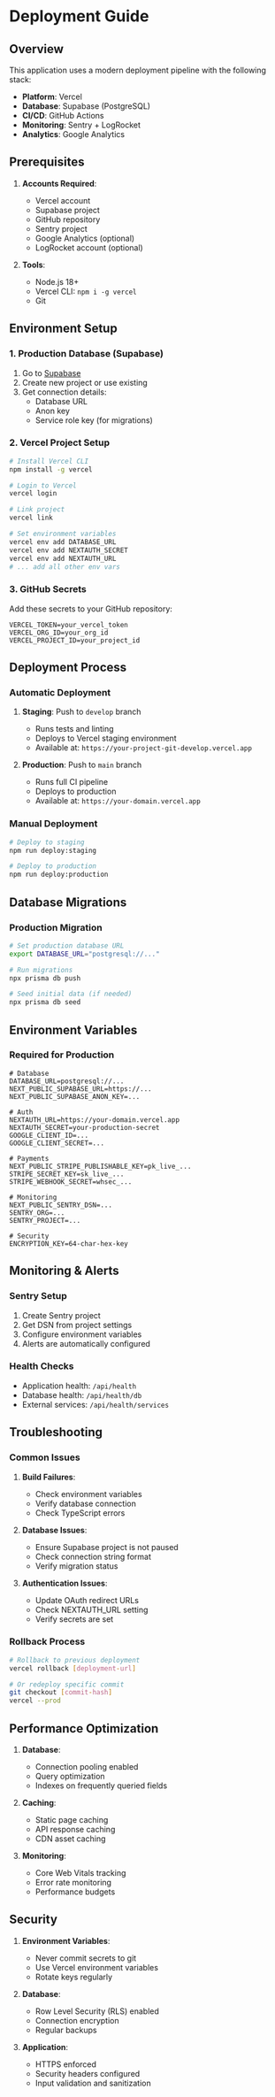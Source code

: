 # Deployment Guide

## Overview

This application uses a modern deployment pipeline with the following stack:
- **Platform**: Vercel
- **Database**: Supabase (PostgreSQL)
- **CI/CD**: GitHub Actions
- **Monitoring**: Sentry + LogRocket
- **Analytics**: Google Analytics

## Prerequisites

1. **Accounts Required**:
   - Vercel account
   - Supabase project
   - GitHub repository
   - Sentry project
   - Google Analytics (optional)
   - LogRocket account (optional)

2. **Tools**:
   - Node.js 18+
   - Vercel CLI: `npm i -g vercel`
   - Git

## Environment Setup

### 1. Production Database (Supabase)

1. Go to [Supabase](https://supabase.com)
2. Create new project or use existing
3. Get connection details:
   - Database URL
   - Anon key
   - Service role key (for migrations)

### 2. Vercel Project Setup

```bash
# Install Vercel CLI
npm install -g vercel

# Login to Vercel
vercel login

# Link project
vercel link

# Set environment variables
vercel env add DATABASE_URL
vercel env add NEXTAUTH_SECRET
vercel env add NEXTAUTH_URL
# ... add all other env vars
```

### 3. GitHub Secrets

Add these secrets to your GitHub repository:

```
VERCEL_TOKEN=your_vercel_token
VERCEL_ORG_ID=your_org_id
VERCEL_PROJECT_ID=your_project_id
```

## Deployment Process

### Automatic Deployment

1. **Staging**: Push to `develop` branch
   - Runs tests and linting
   - Deploys to Vercel staging environment
   - Available at: `https://your-project-git-develop.vercel.app`

2. **Production**: Push to `main` branch
   - Runs full CI pipeline
   - Deploys to production
   - Available at: `https://your-domain.vercel.app`

### Manual Deployment

```bash
# Deploy to staging
npm run deploy:staging

# Deploy to production
npm run deploy:production
```

## Database Migrations

### Production Migration

```bash
# Set production database URL
export DATABASE_URL="postgresql://..."

# Run migrations
npx prisma db push

# Seed initial data (if needed)
npx prisma db seed
```

## Environment Variables

### Required for Production

```env
# Database
DATABASE_URL=postgresql://...
NEXT_PUBLIC_SUPABASE_URL=https://...
NEXT_PUBLIC_SUPABASE_ANON_KEY=...

# Auth
NEXTAUTH_URL=https://your-domain.vercel.app
NEXTAUTH_SECRET=your-production-secret
GOOGLE_CLIENT_ID=...
GOOGLE_CLIENT_SECRET=...

# Payments
NEXT_PUBLIC_STRIPE_PUBLISHABLE_KEY=pk_live_...
STRIPE_SECRET_KEY=sk_live_...
STRIPE_WEBHOOK_SECRET=whsec_...

# Monitoring
NEXT_PUBLIC_SENTRY_DSN=...
SENTRY_ORG=...
SENTRY_PROJECT=...

# Security
ENCRYPTION_KEY=64-char-hex-key
```

## Monitoring & Alerts

### Sentry Setup

1. Create Sentry project
2. Get DSN from project settings
3. Configure environment variables
4. Alerts are automatically configured

### Health Checks

- Application health: `/api/health`
- Database health: `/api/health/db`
- External services: `/api/health/services`

## Troubleshooting

### Common Issues

1. **Build Failures**:
   - Check environment variables
   - Verify database connection
   - Check TypeScript errors

2. **Database Issues**:
   - Ensure Supabase project is not paused
   - Check connection string format
   - Verify migration status

3. **Authentication Issues**:
   - Update OAuth redirect URLs
   - Check NEXTAUTH_URL setting
   - Verify secrets are set

### Rollback Process

```bash
# Rollback to previous deployment
vercel rollback [deployment-url]

# Or redeploy specific commit
git checkout [commit-hash]
vercel --prod
```

## Performance Optimization

1. **Database**:
   - Connection pooling enabled
   - Query optimization
   - Indexes on frequently queried fields

2. **Caching**:
   - Static page caching
   - API response caching
   - CDN asset caching

3. **Monitoring**:
   - Core Web Vitals tracking
   - Error rate monitoring
   - Performance budgets

## Security

1. **Environment Variables**:
   - Never commit secrets to git
   - Use Vercel environment variables
   - Rotate keys regularly

2. **Database**:
   - Row Level Security (RLS) enabled
   - Connection encryption
   - Regular backups

3. **Application**:
   - HTTPS enforced
   - Security headers configured
   - Input validation and sanitization